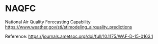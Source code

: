 # NAQFC
National Air Quality Forecasting Capability
https://www.weather.gov/sti/stimodeling_airquality_predictions

Reference:  https://journals.ametsoc.org/doi/full/10.1175/WAF-D-15-0163.1
